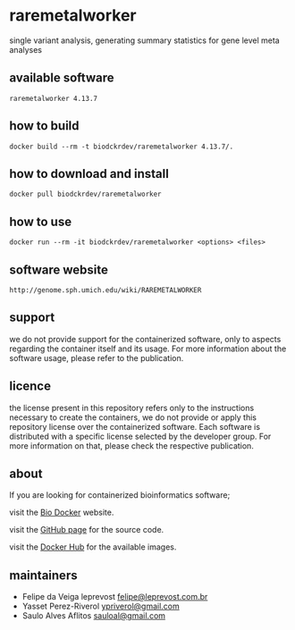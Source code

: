 raremetalworker
=====
single variant analysis, generating summary statistics for gene level meta analyses


available software
--------
`
raremetalworker 4.13.7
`


how to build
------------
`docker build --rm -t biodckrdev/raremetalworker 4.13.7/.`


how to download and install
---------------------------
`docker pull biodckrdev/raremetalworker`


how to use
------------
`docker run --rm -it biodckrdev/raremetalworker <options> <files>`


software website
----------------
`
http://genome.sph.umich.edu/wiki/RAREMETALWORKER
`


support
-------
we do not provide support for the containerized software, only to aspects regarding the container itself
and its usage. For more information about the software usage, please refer to the publication.


licence
-------
the license present in this repository refers only to the instructions necessary to create the containers, we do not provide or apply this repository license over the containerized software. Each software is distributed with a specific license selected by the developer group. For more information on that, please check the respective publication.


about
-----
If you are looking for containerized bioinformatics software;

visit the [Bio Docker](http://biodocker.github.io "Bio Docker") website.

visit the [GitHub page](https://github.com/BioDocker/) for the source code.

visit the [Docker Hub](https://registry.hub.docker.com/repos/biodckr/) for the available images.


maintainers
-----------
* Felipe da Veiga leprevost <felipe@leprevost.com.br>
* Yasset Perez-Riverol <ypriverol@gmail.com>
* Saulo Alves Aflitos <sauloal@gmail.com>
